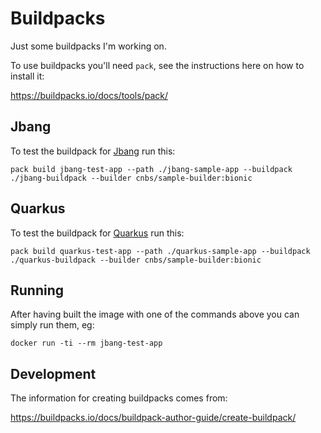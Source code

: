 # Buildpacks

Just some buildpacks I'm working on.

To use buildpacks you'll need `pack`, see the instructions here on how to install it:

https://buildpacks.io/docs/tools/pack/

## Jbang

To test the buildpack for [Jbang](https://jbang.dev) run this:

```
pack build jbang-test-app --path ./jbang-sample-app --buildpack ./jbang-buildpack --builder cnbs/sample-builder:bionic
```

## Quarkus

To test the buildpack for [Quarkus](https://quarkus.io) run this:

```
pack build quarkus-test-app --path ./quarkus-sample-app --buildpack ./quarkus-buildpack --builder cnbs/sample-builder:bionic
```

## Running

After having built the image with one of the commands above you can simply run them, eg:

```
docker run -ti --rm jbang-test-app
```

## Development

The information for creating buildpacks comes from:

https://buildpacks.io/docs/buildpack-author-guide/create-buildpack/
